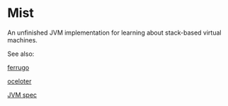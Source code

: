 # Mist

An unfinished JVM implementation for learning about stack-based virtual machines.

See also:

[ferrugo](https://github.com/maekawatoshiki/ferrugo)

[oceloter](https://github.com/kittylyst/ocelotter)

[JVM spec](https://docs.oracle.com/javase/specs/jvms/se7/html/index.html)
